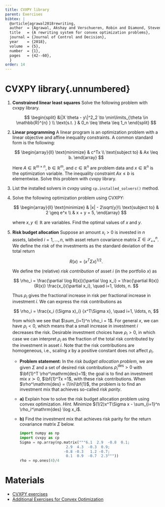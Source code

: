 ```yaml
---
title: CVXPY library
parent: Exercises
bibtex: |
  @article{agrawal2018rewriting,
  author  = {Agrawal, Akshay and Verschueren, Robin and Diamond, Steven and Boyd, Stephen},
  title   = {A rewriting system for convex optimization problems},
  journal = {Journal of Control and Decision},
  year    = {2018},
  volume  = {5},
  number  = {1},
  pages   = {42--60},
  }
order: 14
---
```


# CVXPY library{.unnumbered}

1. **Constrained linear least squares**
	Solve the following problem with cvxpy library.
	
	$$
	\begin{split} &\|X \theta - y\|^2_2 \to \min\limits_{\theta \in \mathbb{R}^{n} } \\ \text{s.t. } & 0_n \leq \theta \leq 1_n \end{split}
	$$

1. **Linear programming**
	A linear program is an optimization problem with a linear objective and affine inequality constraints. A common standard form is the following:
	
	$$  
	    \begin{array}{ll}
	    \text{minimize}   & c^Tx \\
	    \text{subject to} & Ax \leq b.
	    \end{array}
	$$
	
	Here $A \in \mathbb{R}^{m \times n}$, $b \in \mathbb{R}^m$, and $c \in \mathbb{R}^n$ are problem data and $x \in \mathbb{R}^{n}$ is the optimization variable. The inequality constraint $Ax \leq b$ is elementwise. Solve this problem with cvxpy library.
1. List the installed solvers in cvxpy using `cp.installed_solvers()` method.
1. Solve the following optimization problem using CVXPY:

	$$
	\begin{array}{ll} 
	\text{minimize} & |x| - 2\sqrt{y}\\
	\text{subject to} & 2 \geq e^x \\
	& x + y = 5,
	\end{array}
	$$

	where $x,y \in \mathbb{R}$ are variables. Find the optimal values of $x$ and $y$.

1. **Risk budget allocation**
	Suppose an amount $x_i>0$ is invested in $n$ assets, labeled $i=1,..., n$, with asset return covariance matrix $\Sigma \in \mathcal{S}_{++}^n$.	We define the *risk* of the investments as the standard deviation of the total return 
	
	$$
	R(x) = (x^T\Sigma x)^{1/2}.
	$$

	We define the (relative) *risk contribution* of asset $i$ (in the portfolio $x$) as

	$$
	\rho_i = \frac{\partial \log R(x)}{\partial \log x_i} =
	\frac{\partial R(x)}{R(x)} \frac{x_i}{\partial x_i}, \quad i=1, \ldots, n.
	$$

	Thus $\rho_i$ gives the fractional increase in risk per fractional increase
	in investment $i$. We can express the risk contributions as

	$$
	\rho_i = \frac{x_i (\Sigma x)_i} {x^T\Sigma x}, \quad i=1, \ldots, n,
	$$

	from which we see that $\sum_{i=1}^n \rho_i = 1$. For general $x$, we can have $\rho_i <0$, which means that a small increase
	in investment $i$ decreases the risk. Desirable investment choices have $\rho_i>0$, in which case we can interpret $\rho_i$ as the fraction of the total risk contributed by the investment in asset $i$.
	Note that the risk contributions are homogeneous, i.e.,	scaling $x$ by a positive constant does not affect $\rho_i$.

	* **Problem statement:** In the *risk budget allocation problem*, we are given $\Sigma$ and a set of desired risk contributions $\rho_i^\mathrm{des}>0$ with $\bf{1}^T \rho^\mathrm{des}=1$; the goal is to find an investment mix $x\succ 0$, $\bf{1}^Tx =1$, with these risk contributions. When $\rho^\mathrm{des} = (1/n)\bf{1}$, the problem is to find an investment mix that achieves so-called *risk parity*.
	* **a)** Explain how to solve the risk budget allocation problem using convex optimization. 
		*Hint.* Minimize $(1/2)x^T\Sigma x - \sum_{i=1}^n \rho_i^\mathrm{des} \log x_i$.
	* **b)** Find the investment mix that achieves risk parity for the return covariance matrix $\Sigma$ below.
		
		```python
		import numpy as np
		import cvxpy as cp
		Sigma = np.array(np.matrix("""6.1  2.9  -0.8  0.1;
		                     2.9  4.3  -0.3  0.9;
		                    -0.8 -0.3   1.2 -0.7;
		                     0.1  0.9  -0.7  2.3"""))
		rho = np.ones(4)/4
		```

# Materials

* [CVXPY exercises](https://github.com/cvxgrp/cvx_short_course/tree/master/exercises)
* [Additional Exercises for Convex Optimization](https://web.stanford.edu/~boyd/cvxbook/bv_cvxbook_extra_exercises.pdf)